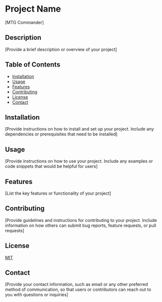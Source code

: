 # Project Name

[MTG Commander]

## Description

[Provide a brief description or overview of your project]

## Table of Contents

- [Installation](#installation)
- [Usage](#usage)
- [Features](#features)
- [Contributing](#contributing)
- [License](#license)
- [Contact](#contact)

## Installation

[Provide instructions on how to install and set up your project. Include any dependencies or prerequisites that need to be installed]

## Usage

[Provide instructions on how to use your project. Include any examples or code snippets that would be helpful for users]

## Features

[List the key features or functionality of your project]

## Contributing

[Provide guidelines and instructions for contributing to your project. Include information on how others can submit bug reports, feature requests, or pull requests]

## License

[MIT](https://choosealicense.com/licenses/mit/)

## Contact

[Provide your contact information, such as email or any other preferred method of communication, so that users or contributors can reach out to you with questions or inquiries]

